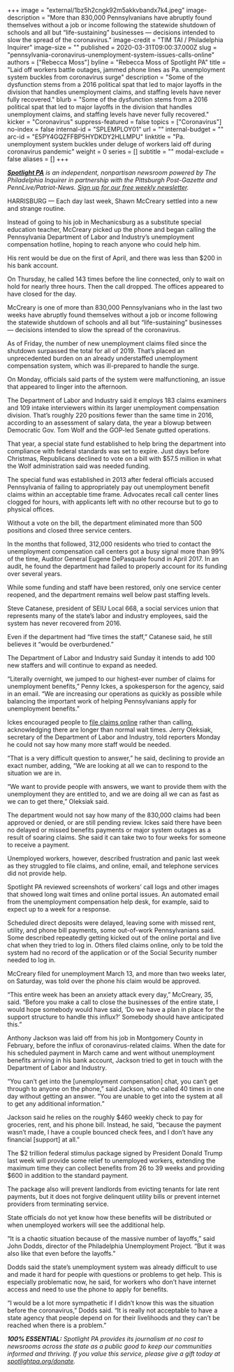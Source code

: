 +++
image = "external/1bz5h2cngk92m5akkvbandx7k4.jpeg"
image-description = "More than 830,000 Pennsylvanians have abruptly found themselves without a job or income following the statewide shutdown of schools and all but “life-sustaining” businesses — decisions intended to slow the spread of the coronavirus."
image-credit = "TIM TAI / Philadelphia Inquirer"
image-size = ""
published = 2020-03-31T09:00:37.000Z
slug = "pennsylvania-coronavirus-unemployment-system-issues-calls-online"
authors = ["Rebecca Moss"]
byline = "Rebecca Moss of Spotlight PA"
title = "Laid off workers battle outages, jammed phone lines as Pa. unemployment system buckles from coronavirus surge"
description = "Some of the dysfunction stems from a 2016 political spat that led to major layoffs in the division that handles unemployment claims, and staffing levels have never fully recovered."
blurb = "Some of the dysfunction stems from a 2016 political spat that led to major layoffs in the division that handles unemployment claims, and staffing levels have never fully recovered."
kicker = "Coronavirus"
suppress-featured = false
topics = ["Coronavirus"]
no-index = false
internal-id = "SPLEMPLOY01"
url = ""
internal-budget = ""
arc-id = "E5PY4GQZFFBP5HYDKDY2HLLMPU"
linktitle = "Pa. unemployment system buckles under deluge of workers laid off during coronavirus pandemic"
weight = 0
series = []
subtitle = ""
modal-exclude = false
aliases = []
+++

<a href="https://www.spotlightpa.org/"><i><b>Spotlight PA</b></i></a><i> is an independent, nonpartisan newsroom powered by The Philadelphia Inquirer in partnership with the Pittsburgh Post-Gazette and PennLive/Patriot-News. </i><a href="https://www.spotlightpa.org/newsletters"><i>Sign up for our free weekly newsletter</i></a><i>.</i>

HARRISBURG — Each day last week, Shawn McCreary settled into a new and strange routine.

Instead of going to his job in Mechanicsburg as a substitute special education teacher, McCreary picked up the phone and began calling the Pennsylvania Department of Labor and Industry’s unemployment compensation hotline, hoping to reach anyone who could help him.

His rent would be due on the first of April, and there was less than $200 in his bank account.

On Thursday, he called 143 times before the line connected, only to wait on hold for nearly three hours. Then the call dropped. The offices appeared to have closed for the day.

McCreary is one of more than 830,000 Pennsylvanians who in the last two weeks have abruptly found themselves without a job or income following the statewide shutdown of schools and all but “life-sustaining” businesses — decisions intended to slow the spread of the coronavirus.

As of Friday, the number of new unemployment claims filed since the shutdown surpassed the total for all of 2019. That’s placed an unprecedented burden on an already understaffed unemployment compensation system, which was ill-prepared to handle the surge.

On Monday, officials said parts of the system were malfunctioning, an issue that appeared to linger into the afternoon.

<script src="https://www.spotlightpa.org/embed.js" async></script><div data-spl-embed-version="1" data-spl-src="https://www.spotlightpa.org/embeds/donate/"></div>

The Department of Labor and Industry said it employs 183 claims examiners and 109 intake interviewers within its larger unemployment compensation division. That’s roughly 220 positions fewer than the same time in 2016, according to an assessment of salary data, the year a blowup between Democratic Gov. Tom Wolf and the GOP-led Senate gutted operations.

That year, a special state fund established to help bring the department into compliance with federal standards was set to expire. Just days before Christmas, Republicans declined to vote on a bill with $57.5 million in what the Wolf administration said was needed funding.

The special fund was established in 2013 after federal officials accused Pennsylvania of failing to appropriately pay out unemployment benefit claims within an acceptable time frame. Advocates recall call center lines clogged for hours, with applicants left with no other recourse but to go to physical offices.

Without a vote on the bill, the department eliminated more than 500 positions and closed three service centers.

In the months that followed, 312,000 residents who tried to contact the unemployment compensation call centers got a busy signal more than 99% of the time, Auditor General Eugene DePasquale found in April 2017. In an audit, he found the department had failed to properly account for its funding over several years.

While some funding and staff have been restored, only one service center reopened, and the department remains well below past staffing levels.

Steve Catanese, president of SEIU Local 668, a social services union that represents many of the state’s labor and industry employees, said the system has never recovered from 2016.

Even if the department had “five times the staff,” Catanese said, he still believes it “would be overburdened.”

The Department of Labor and Industry said Sunday it intends to add 100 new staffers and will continue to expand as needed.

“Literally overnight, we jumped to our highest-ever number of claims for unemployment benefits,” Penny Ickes, a spokesperson for the agency, said in an email. “We are increasing our operations as quickly as possible while balancing the important work of helping Pennsylvanians apply for unemployment benefits.”

Ickes encouraged people to <a href="https://www.uc.pa.gov/unemployment-benefits/file/Pages/default.aspx">file claims online</a> rather than calling, acknowledging there are longer than normal wait times. Jerry Oleksiak, secretary of the Department of Labor and Industry, told reporters Monday he could not say how many more staff would be needed.

“That is a very difficult question to answer,” he said, declining to provide an exact number, adding, “We are looking at all we can to respond to the situation we are in.

“We want to provide people with answers, we want to provide them with the unemployment they are entitled to, and we are doing all we can as fast as we can to get there,” Oleksiak said.

The department would not say how many of the 830,000 claims had been approved or denied, or are still pending review. Ickes said there have been no delayed or missed benefits payments or major system outages as a result of soaring claims. She said it can take two to four weeks for someone to receive a payment.

Unemployed workers, however, described frustration and panic last week as they struggled to file claims, and online, email, and telephone services did not provide help.

Spotlight PA reviewed screenshots of workers’ call logs and other images that showed long wait times and online portal issues. An automated email from the unemployment compensation help desk, for example, said to expect up to a week for a response.

Scheduled direct deposits were delayed, leaving some with missed rent, utility, and phone bill payments, some out-of-work Pennsylvanians said. Some described repeatedly getting kicked out of the online portal and live chat when they tried to log in. Others filed claims online, only to be told the system had no record of the application or of the Social Security number needed to log in.

<script src="https://www.spotlightpa.org/embed.js" async></script><div data-spl-embed-version="1" data-spl-src="https://www.spotlightpa.org/embeds/newsletter/"></div>

McCreary filed for unemployment March 13, and more than two weeks later, on Saturday, was told over the phone his claim would be approved.

“This entire week has been an anxiety attack every day,” McCreary, 35, said. “Before you make a call to close the businesses of the entire state, I would hope somebody would have said, ‘Do we have a plan in place for the support structure to handle this influx?’ Somebody should have anticipated this.”

Anthony Jackson was laid off from his job in Montgomery County in February, before the influx of coronavirus-related claims. When the date for his scheduled payment in March came and went without unemployment benefits arriving in his bank account, Jackson tried to get in touch with the Department of Labor and Industry.

“You can’t get into the [unemployment compensation] chat, you can’t get through to anyone on the phone,” said Jackson, who called 40 times in one day without getting an answer. “You are unable to get into the system at all to get any additional information.”

Jackson said he relies on the roughly $460 weekly check to pay for groceries, rent, and his phone bill. Instead, he said, “because the payment wasn’t made, I have a couple bounced check fees, and I don’t have any financial [support] at all.”

The $2 trillion federal stimulus package signed by President Donald Trump last week will provide some relief to unemployed workers, extending the maximum time they can collect benefits from 26 to 39 weeks and providing $600 in addition to the standard payment.

The package also will prevent landlords from evicting tenants for late rent payments, but it does not forgive delinquent utility bills or prevent internet providers from terminating service.

State officials do not yet know how these benefits will be distributed or when unemployed workers will see the additional help.

“It is a chaotic situation because of the massive number of layoffs,” said John Dodds, director of the Philadelphia Unemployment Project. “But it was also like that even before the layoffs.”

Dodds said the state’s unemployment system was already difficult to use and made it hard for people with questions or problems to get help. This is especially problematic now, he said, for workers who don’t have internet access and need to use the phone to apply for benefits.

“I would be a lot more sympathetic if I didn’t know this was the situation before the coronavirus,” Dodds said. “It is really not acceptable to have a state agency that people depend on for their livelihoods and they can’t be reached when there is a problem.”

<i><b>100% ESSENTIAL:</b></i><i> Spotlight PA provides its journalism at no cost to newsrooms across the state as a public good to keep our communities informed and thriving. If you value this service, please give a gift today at </i><a href="https://www.spotlightpa.org/donate"><i>spotlightpa.org/donate</i></a><i>.</i>

<script src="https://www.spotlightpa.org/embed.js" async></script><div data-spl-embed-version="1" data-spl-src="https://www.spotlightpa.org/embeds/tips/?tip_text=Do%20you%20have%20a%20tip%20about%20%3Cb%3Ehow%20Pa.'s%20government%20is%20responding%20to%20the%20coronavirus%3C%2Fb%3E%3F%20Tell%20us."></div>
